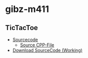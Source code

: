 # gibz-m411

## TicTacToe

* [Sourcecode](TicTacToe/)
  *  [Source CPP-File](TicTacToe/TicTacToe.cpp)
* [Download SourceCode (Working)](https://github.com/3n3a/gibz-m411/archive/refs/tags/tictactoe-v1.zip)
